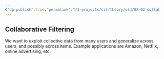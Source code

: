 ```yaml
---
{"dg-publish":true,"permalink":"/1-projects/cil/theory/old/02-02-collaborative-filtering/","tags":["eth/cil/theory"],"created":"","updated":""}
---
```


## Collaborative Filtering
We want to exploit collective data from many users and generalize across users, and possibly across items. 
Example applications are Amazon, Netflix, online advertising, etc.